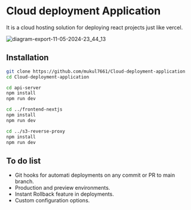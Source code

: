 # Cloud deployment Application

It is a cloud hosting solution for deploying react projects just like vercel.


![diagram-export-11-05-2024-23_44_13](https://github.com/mukul7661/Cloud-deployment-application/assets/130670365/2f1a1983-579d-4bf5-a09c-4dcfbd3762ef)


## Installation

```bash
git clone https://github.com/mukul7661/Cloud-deployment-application
cd Cloud-deployment-application

cd api-server
npm install
npm run dev

cd ../frontend-nextjs
npm install
npm run dev

cd ../s3-reverse-proxy
npm install
npm run dev
```


## To do list

- Git hooks for automati deployments on any commit or PR to main branch.
- Production and preview environments.
- Instant Rollback feature in deployments.
- Custom configuration options.

